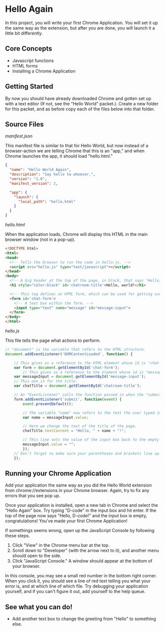 # Hello Again

In this project, you will write your first Chrome Application. You will set it up the same way as the extension, but after you are done, you will launch it a little bit differently.

## Core Concepts

  * Javascript functions
  * HTML forms
  * Installing a Chrome Application

## Getting Started

By now you should have already downloaded Chrome and gotten set up with a text editor (If not, see the "Hello World" packet.). Create a new folder for this packet, and as before copy each of the files below into that folder.

## Source Files

*manifest.json*

This manifest file is similar to that for Hello World, but now instead of a browser-action we are telling Chrome that this is an "app," and when Chrome launches the app, it should load "hello.html."

```json
{
  "name": "Hello World Again",
  "description": "Say hello to whoever.",
  "version": "1.0",
  "manifest_version": 2,

  "app": {
    "launch": {
      "local_path": "hello.html"
    }
  }
}
```

*hello.html*

When the application loads, Chrome will display this HTML in the main browser window (not in a pop-up).

```html
<!DOCTYPE html>
<html>
<head>
  <!-- Tells the browser to run the code in hello.js. -->
  <script src="hello.js" type="text/javascript"></script>
</head>
<body>
  <!-- A big header at the top of the page, in black, that says "Hello, world!" -->
  <h1 style="color:black" id='chatroom-title'>Hello, world!</h1>

  <!-- This tag defines an HTML form, which can be used for getting user input. -->
  <form id='chat-form'>
    <!-- A text box within the form. -->
    <input type="text" name="message" id="message-input">
  </form>
</body>
</html>
```

*hello.js*

This file tells the page what actions to perform.

```javascript
// "document" is the variable that refers to the HTML structure.
document.addEventListener('DOMContentLoaded', function() {

	// This gives us a reference to the HTML element whose id is "chat-form."
	var form = document.getElementById('chat-form');
        // This gives us a reference to the element whose id is "message-input."
	var messageInput = document.getElementById('message-input');
	// This one is for the title.
	var chatTitle = document.getElementById('chatroom-title');

	// An "EventListener" calls the function passed in when the "submit" event is detected on the form.
	form.addEventListener('submit', function(event) {
		event.preventDefault();

		// The variable "name" now refers to the text the user typed into the message input box in the form.
		var name = messageInput.value;

		// Here we change the text of the title of the page.
		chatTitle.textContent = "Hello, " + name + "!";

		// This line sets the value of the input box back to the empty string.
		messageInput.value = "";
	    });
	// Don't forget to make sure your parentheses and brackets line up!
    });
```

## Running your Chrome Application

Add your application the same way as you did the Hello World extension from chrome://extensions in your Chrome browser. Again, try to fix any errors that you see pop up.

Once your application is installed, open a new tab in Chrome and select the "Hello Again" box. Try typing "D-code" in the input box and hit enter. If the top of the page now says "Hello, D-code!" and the input box is empty, congratulations! You've made your first Chrome Application!

If somethings seems wrong, open up the JavaScript Console by following these steps.

1. Click "View" in the Chrome menu bar at the top.
2. Scroll down to "Developer" (with the arrow next to it), and another menu should open to the side.
3. Click "JavaScript Console." A window should appear at the bottom of your browser.

In this console, you may see a small red number in the bottom right corner. When you click it, you should see a line of red text telling you what your error is, and at which line of which file. Try debugging your application yourself, and if you can't figure it out, add yourself to the help queue.

## See what you can do!

  - Add another text box to change the greeting from "Hello" to something else.
